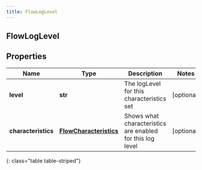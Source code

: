 ```yaml
---
title: FlowLogLevel
---
```

## FlowLogLevel

## Properties

|Name | Type | Description | Notes|
|------------ | ------------- | ------------- | -------------|
| **level** | **str** | The logLevel for this characteristics set | [optional] |
| **characteristics** | [**FlowCharacteristics**](FlowCharacteristics.html) | Shows what characteristics are enabled for this log level | [optional] |
{: class="table table-striped"}


